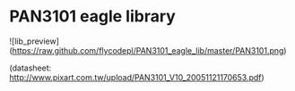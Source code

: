# PAN3101 eagle library

![lib_preview] (https://raw.github.com/flycodepl/PAN3101_eagle_lib/master/PAN3101.png)

(datasheet: http://www.pixart.com.tw/upload/PAN3101_V10_20051121170653.pdf)
